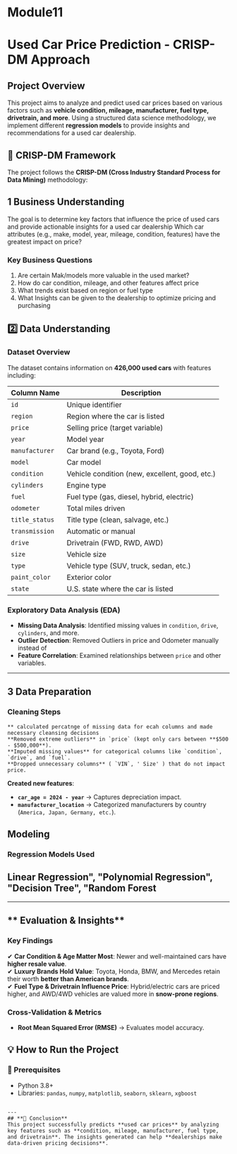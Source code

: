 # Module11
# **Used Car Price Prediction - CRISP-DM Approach**
## Project Overview 
This project aims to analyze and predict used car prices based on various factors such 
as **vehicle condition, mileage, manufacturer, fuel type, drivetrain, and more**. Using a structured data science methodology, we implement different 
**regression models** to provide insights and recommendations for a used car dealership.
## **🔹 CRISP-DM Framework**
The project follows the **CRISP-DM (Cross Industry Standard Process for Data Mining)** methodology:
## **1 Business Understanding**
The goal is to determine key factors that influence the price of used cars and provide actionable insights for a used car dealership
Which car attributes (e.g., make, model, year, mileage, condition, features) have the greatest impact on price?

### **Key Business Questions**
1. Are certain Mak/models more valuable in the used market?
2. How do car condition, mileage, and other features affect price
3. What trends exist based on region or fuel type
4.  What Insights  can be given to the dealership to optimize pricing and purchasing
## **2️⃣ Data Understanding**
### **Dataset Overview**
The dataset contains information on **426,000 used cars** with features including:

| Column Name         | Description |
|---------------------|-------------|
| `id`               | Unique identifier |
| `region`           | Region where the car is listed |
| `price`            | Selling price (target variable) |
| `year`             | Model year |
| `manufacturer`     | Car brand (e.g., Toyota, Ford) |
| `model`            | Car model |
| `condition`        | Vehicle condition (new, excellent, good, etc.) |
| `cylinders`        | Engine type |
| `fuel`             | Fuel type (gas, diesel, hybrid, electric) |
| `odometer`         | Total miles driven |
| `title_status`     | Title type (clean, salvage, etc.) |
| `transmission`     | Automatic or manual |
| `drive`            | Drivetrain (FWD, RWD, AWD) |
| `size`             | Vehicle size |
| `type`             | Vehicle type (SUV, truck, sedan, etc.) |
| `paint_color`      | Exterior color |
| `state`            | U.S. state where the car is listed |

### **Exploratory Data Analysis (EDA)**
- **Missing Data Analysis**: Identified missing values in `condition`, `drive`, `cylinders`, and more.
- **Outlier Detection**: Removed Outliers in price and Odometer manually instead of 		 
- **Feature Correlation**: Examined relationships between `price` and other variables.

---
## **3️ Data Preparation**
### **Cleaning Steps**
    ** calculated percatnge of missing data for ecah columns and made necessary cleansing decisions
    **Removed extreme outliers** in `price` (kept only cars between **$500 - $500,000**).  
    **Imputed missing values** for categorical columns like `condition`, `drive`, and `fuel`.  
    **Dropped unnecessary columns** ( `VIN`, ' Size' ) that do not impact price.  
**Created new features**:
- **`car_age = 2024 - year`** → Captures depreciation impact.
- **`manufacturer_location`** → Categorized manufacturers by country (`America, Japan, Germany, etc.`).


## **Modeling**
### **Regression Models Used**
## Linear Regression", "Polynomial Regression", "Decision Tree", "Random Forest


---
## ** Evaluation & Insights**
### **Key Findings**
✔ **Car Condition & Age Matter Most**: Newer and well-maintained cars have **higher resale value**.  
✔ **Luxury Brands Hold Value**: Toyota, Honda, BMW, and Mercedes retain their worth **better than American brands**.  
✔ **Fuel Type & Drivetrain Influence Price**: Hybrid/electric cars are priced higher, and AWD/4WD vehicles are valued more in **snow-prone regions**.  

### **Cross-Validation & Metrics**
- **Root Mean Squared Error (RMSE)** → Evaluates model accuracy.

## **💡 How to Run the Project**
### **🔹 Prerequisites**
- Python 3.8+
- Libraries: `pandas`, `numpy`, `matplotlib`, `seaborn`, `sklearn`, `xgboost`

```

---
## **📜 Conclusion**
This project successfully predicts **used car prices** by analyzing key features such as **condition, mileage, manufacturer, fuel type, and drivetrain**. The insights generated can help **dealerships make data-driven pricing decisions**.
